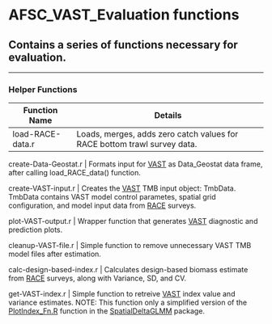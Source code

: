 # AFSC_VAST_Evaluation functions
## Contains a series of functions necessary for evaluation.

***

### Helper Functions
Function Name                   | Details
--------------------------------|-----------------------------------------------
load-RACE-data.r                | Loads, merges, adds zero catch values for RACE bottom trawl survey data.

create-Data-Geostat.r           | Formats input for [VAST](https://github.com/James-Thorson/VAST) as Data_Geostat data frame, after calling load_RACE_data() function. 

create-VAST-input.r             | Creates the [VAST](https://github.com/James-Thorson/VAST) TMB input object: TmbData. TmbData contains VAST model control parametes, spatial grid configuration, and model input data from [RACE](https://www.afsc.noaa.gov/RACE/groundfish/bottom%20trawl%20surveys.php) surveys.

plot-VAST-output.r              | Wrapper function that generates [VAST](https://github.com/James-Thorson/VAST) diagnostic and prediction plots.

cleanup-VAST-file.r             | Simple function to remove unnecessary VAST TMB model files after estimation.

calc-design-based-index.r       | Calculates design-based biomass estimate from [RACE](https://www.afsc.noaa.gov/RACE/groundfish/bottom%20trawl%20surveys.php) surveys, along with Variance, SD, and CV. 

get-VAST-index.r                | Simple function to retreive [VAST](https://github.com/James-Thorson/VAST) index value and variance estimates. NOTE: This function only a simplified version of the [PlotIndex_Fn.R](https://github.com/nwfsc-assess/geostatistical_delta-GLMM/blob/master/R/PlotIndex_Fn.R) function in the [SpatialDeltaGLMM](https://github.com/nwfsc-assess/geostatistical_delta-GLMM) package.